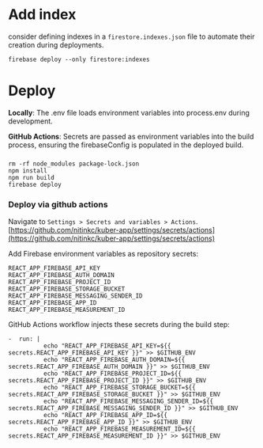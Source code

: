 # Add index
consider defining indexes in a `firestore.indexes.json` file to automate their creation during deployments.
```shell
firebase deploy --only firestore:indexes
```
           
# Deploy
**Locally**: The .env file loads environment variables into process.env during development.

**GitHub Actions**: Secrets are passed as environment variables into the build process,
ensuring the firebaseConfig is populated in the deployed build.

### 
```shell
rm -rf node_modules package-lock.json 
npm install
npm run build
firebase deploy 
```

### Deploy via github actions

Navigate to `Settings > Secrets and variables > Actions`.
[https://github.com/nitinkc/kuber-app/settings/secrets/actions](https://github.com/nitinkc/kuber-app/settings/secrets/actions)

Add Firebase environment variables as repository secrets:
```
REACT_APP_FIREBASE_API_KEY
REACT_APP_FIREBASE_AUTH_DOMAIN
REACT_APP_FIREBASE_PROJECT_ID
REACT_APP_FIREBASE_STORAGE_BUCKET
REACT_APP_FIREBASE_MESSAGING_SENDER_ID
REACT_APP_FIREBASE_APP_ID
REACT_APP_FIREBASE_MEASUREMENT_ID
```

GitHub Actions workflow injects these secrets during the build step:

```shell
-  run: |
          echo "REACT_APP_FIREBASE_API_KEY=${{ secrets.REACT_APP_FIREBASE_API_KEY }}" >> $GITHUB_ENV
          echo "REACT_APP_FIREBASE_AUTH_DOMAIN=${{ secrets.REACT_APP_FIREBASE_AUTH_DOMAIN }}" >> $GITHUB_ENV
          echo "REACT_APP_FIREBASE_PROJECT_ID=${{ secrets.REACT_APP_FIREBASE_PROJECT_ID }}" >> $GITHUB_ENV
          echo "REACT_APP_FIREBASE_STORAGE_BUCKET=${{ secrets.REACT_APP_FIREBASE_STORAGE_BUCKET }}" >> $GITHUB_ENV
          echo "REACT_APP_FIREBASE_MESSAGING_SENDER_ID=${{ secrets.REACT_APP_FIREBASE_MESSAGING_SENDER_ID }}" >> $GITHUB_ENV
          echo "REACT_APP_FIREBASE_APP_ID=${{ secrets.REACT_APP_FIREBASE_APP_ID }}" >> $GITHUB_ENV
          echo "REACT_APP_FIREBASE_MEASUREMENT_ID=${{ secrets.REACT_APP_FIREBASE_MEASUREMENT_ID }}" >> $GITHUB_ENV
```

